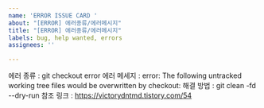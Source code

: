 ```yaml
---
name: 'ERROR ISSUE CARD '
about: "[ERROR] 에러종류/에러메시지"
title: "[ERROR] 에러종류/에러메시지"
labels: bug, help wanted, errors
assignees: ''

---
```


에러 종류 : git checkout error
에러 메세지 : error: The following untracked working tree files would be overwritten by checkout:
해결 방법 : git clean -fd --dry-run
참조 링크 : https://victorydntmd.tistory.com/54
